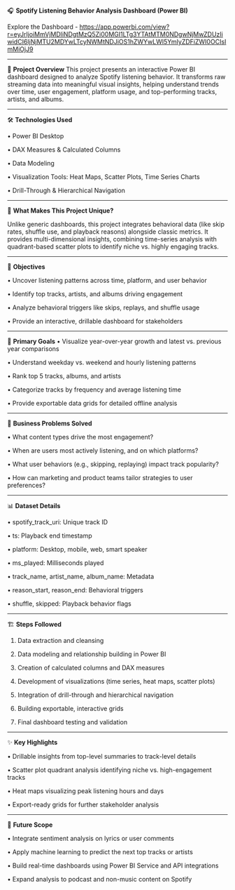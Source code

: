 🎧 **Spotify Listening Behavior Analysis Dashboard (Power BI)**

Explore the Dashboard - https://app.powerbi.com/view?r=eyJrIjoiMmVjMDliNDgtMzQ5Zi00MGI1LTg3YTAtMTM0NDgwNjMwZDUzIiwidCI6IjNjMTU2MDYwLTcyNWMtNDJiOS1hZWYwLWI5YmIyZDFiZWI0OCIsImMiOjJ9
                              
________________________________________
📖 **Project Overview**
This project presents an interactive Power BI dashboard designed to analyze Spotify listening behavior. It transforms raw streaming data into meaningful visual insights, helping understand trends over time, user engagement, platform usage, and top-performing tracks, artists, and albums.
________________________________________
🛠️ **Technologies Used**

•	Power BI Desktop

•	DAX Measures & Calculated Columns

•	Data Modeling

•	Visualization Tools: Heat Maps, Scatter Plots, Time Series Charts

•	Drill-Through & Hierarchical Navigation
________________________________________
🌟 **What Makes This Project Unique?**

Unlike generic dashboards, this project integrates behavioral data (like skip rates, shuffle use, and playback reasons) alongside classic metrics. It provides multi-dimensional insights, combining time-series analysis with quadrant-based scatter plots to identify niche vs. highly engaging tracks.
________________________________________
🔑 **Objectives**

•	Uncover listening patterns across time, platform, and user behavior

•	Identify top tracks, artists, and albums driving engagement

•	Analyze behavioral triggers like skips, replays, and shuffle usage

•	Provide an interactive, drillable dashboard for stakeholders
________________________________________
🎯 **Primary Goals**
•	Visualize year-over-year growth and latest vs. previous year comparisons

•	Understand weekday vs. weekend and hourly listening patterns

•	Rank top 5 tracks, albums, and artists

•	Categorize tracks by frequency and average listening time

•	Provide exportable data grids for detailed offline analysis
________________________________________
💼 **Business Problems Solved**

•	What content types drive the most engagement?

•	When are users most actively listening, and on which platforms?

•	What user behaviors (e.g., skipping, replaying) impact track popularity?

•	How can marketing and product teams tailor strategies to user preferences?
________________________________________
📊 **Dataset Details**

•	spotify_track_uri: Unique track ID

•	ts: Playback end timestamp

•	platform: Desktop, mobile, web, smart speaker

•	ms_played: Milliseconds played

•	track_name, artist_name, album_name: Metadata

•	reason_start, reason_end: Behavioral triggers

•	shuffle, skipped: Playback behavior flags
________________________________________
🏗️ **Steps Followed**

1. Data extraction and cleansing

2. Data modeling and relationship building in Power BI

3. Creation of calculated columns and DAX measures

4. Development of visualizations (time series, heat maps, scatter plots)
	
5. Integration of drill-through and hierarchical navigation
	
6. Building exportable, interactive grids

7. Final dashboard testing and validation
________________________________________
✨ **Key Highlights**

•	Drillable insights from top-level summaries to track-level details

•	Scatter plot quadrant analysis identifying niche vs. high-engagement tracks

•	Heat maps visualizing peak listening hours and days

•	Export-ready grids for further stakeholder analysis
________________________________________
🚀 **Future Scope**

•	Integrate sentiment analysis on lyrics or user comments

•	Apply machine learning to predict the next top tracks or artists

•	Build real-time dashboards using Power BI Service and API integrations

•	Expand analysis to podcast and non-music content on Spotify


